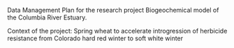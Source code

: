 Data Management Plan for the research project Biogeochemical model of the Columbia River Estuary.

Context of the project: Spring wheat to accelerate introgression of herbicide resistance from Colorado hard red winter to soft white winter

